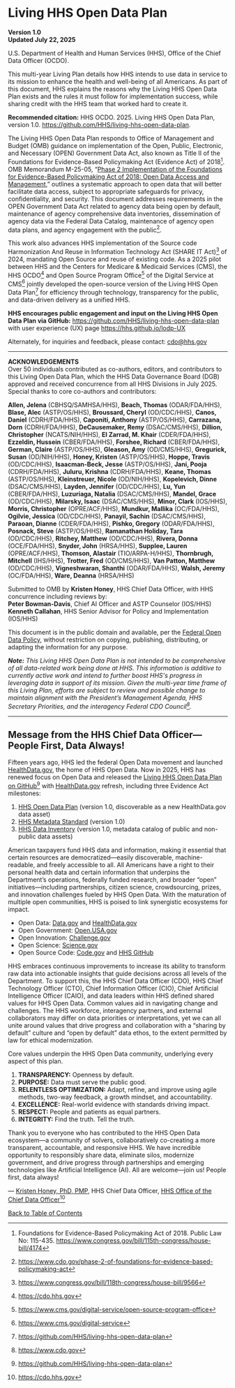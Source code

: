 # Living HHS Open Data Plan

**Version 1.0**  
**Updated July 22, 2025**  

U.S. Department of Health and Human Services (HHS), Office of the Chief Data Officer (OCDO).  

This multi-year Living Plan details how HHS intends to use data in service to its mission to enhance the health and well-being of all Americans. As part of this document, HHS explains the reasons why the Living HHS Open Data Plan exists and the rules it must follow for implementation success, while sharing credit with the HHS team that worked hard to create it.  

**Recommended citation:** HHS OCDO. 2025. Living HHS Open Data Plan, version 1.0. <https://github.com/HHS/living-hhs-open-data-plan>.  

The Living HHS Open Data Plan responds to Office of Management and Budget (OMB) guidance on implementation of the Open, Public, Electronic, and Necessary (OPEN) Government Data Act, also known as Title II of the Foundations for Evidence-Based Policymaking Act (Evidence Act) of 2018[^1]. OMB Memorandum M-25-05, “[Phase 2 Implementation of the Foundations for Evidence-Based Policymaking Act of 2018: Open Data Access and Management](https://www.whitehouse.gov/wp-content/uploads/2025/01/M-25-05-Phase-2-Implementation-of-the-Foundations-for-Evidence-Based-Policymaking-Act-of-2018-Open-Government-Data-Access-and-Management-Guidance.pdf),” outlines a systematic approach to open data that will better facilitate data access, subject to appropriate safeguards for privacy, confidentiality, and security. This document addresses requirements in the OPEN Government Data Act related to agency data being open by default, maintenance of agency comprehensive data inventories, dissemination of agency data via the Federal Data Catalog, maintenance of agency open data plans, and agency engagement with the public[^2].  

[^1]: Foundations for Evidence-Based Policymaking Act of 2018. Public Law No: 115-435. <https://www.congress.gov/bill/115th-congress/house-bill/4174>
[^2]: <https://www.cdo.gov/phase-2-of-foundations-for-evidence-based-policymaking-act>

This work also advances HHS implementation of the Source code Harmonization And Reuse in Information Technology Act (SHARE IT Act)[^3] of 2024, mandating Open Source and reuse of existing code. As a 2025 pilot between HHS and the Centers for Medicare & Medicaid Services (CMS), the HHS OCDO[^4] and Open Source Program Office[^5] of the Digital Service at CMS[^6] jointly developed the open-source version of the Living HHS Open Data Plan[^7] for efficiency through technology, transparency for the public, and data-driven delivery as a unified HHS.  

[^3]: <https://www.congress.gov/bill/118th-congress/house-bill/9566>
[^4]: <https://cdo.hhs.gov>
[^5]: <https://www.cms.gov/digital-service/open-source-program-office>
[^6]: <https://www.cms.gov/digital-service>
[^7]: <https://github.com/HHS/living-hhs-open-data-plan>

**HHS encourages public engagement and input on the Living HHS Open Data Plan via GitHub:** <https://github.com/HHS/living-hhs-open-data-plan> with user experience (UX) page <https://hhs.github.io/lodp-UX>  

Alternately, for inquiries and feedback, please contact: [cdo@hhs.gov](mailto:cdo@hhs.gov)  

---

**ACKNOWLEDGEMENTS**  
Over 50 individuals contributed as co-authors, editors, and contributors to this Living Open Data Plan, which the HHS Data Governance Board (DGB) approved and received concurrence from all HHS Divisions in July 2025. Special thanks to core co-authors and contributors:

**Allen, Jelena** (CBHSQ/SAMHSA/HHS), **Beach, Thomas** (ODAR/FDA/HHS), **Blase, Alec** (ASTP/OS/HHS), **Broussard, Cheryl** (OD/CDC/HHS), **Canos, Daniel** (CDRH/FDA/HHS), **Caponiti, Anthony** (ASTP/OS/HHS), **Carrazana, Dorn** (CDRH/FDA/HHS), **DeCausemaker, Remy** (DSAC/CMS/HHS), **Dillion, Christopher** (NCATS/NIH/HHS), **El Zarrad, M. Khair** (CDER/FDA/HHS), **Ezzeldin, Hussein** (CBER/FDA/HHS), **Forshee, Richard** (CBER/FDA/HHS), **German, Claire** (ASTP/OS/HHS), **Gleason, Amy** (OD/CMS/HHS), **Gregurick, Susan** (OD/NIH/HHS), **Honey, Kristen** (ASTP/OS/HHS), **Hoppe, Travis** (OD/CDC/HHS), **Isaacman-Beck, Jesse** (ASTP/OS/HHS), **Jani, Pooja** (CDRH/FDA/HHS), **Juluru, Krishna** (CDRH/FDA/HHS), **Keane, Thomas** (ASTP/OS/HHS), **Kleinstreuer, Nicole** (OD/NIH/HHS), **Kopelevich, Dinne** (DSAC/CMS/HHS), **Layden, Jennifer** (OD/CDC/HHS), **Lu, Yun** (CBER/FDA/HHS), **Luzuriaga, Natalia** (DSAC/CMS/HHS), **Mandel, Grace** (OD/CDC/HHS), **Milarsky, Isaac** (DSAC/CMS/HHS), **Minor, Clark** (IOS/HHS), **Morris, Christopher** (OPRE/ACF/HHS), **Mundkur, Mallika** (OC/FDA/HHS), **Ogilvie, Jessica** (OD/CDC/HHS), **Panayil, Sachin** (DSAC/CMS/HHS), **Paraoan, Dianne** (CDER/FDA/HHS), **Pishko, Gregory** (ODAR/FDA/HHS), **Posnack, Steve** (ASTP/OS/HHS), **Ramanathan Holiday, Tara** (OD/CDC/HHS), **Ritchey, Matthew** (OD/CDC/HHS), **Rivera, Donna** (OCE/FDA/HHS), **Snyder, John** (HRSA/HHS), **Supplee, Lauren** (OPRE/ACF/HHS), **Thomson, Alastair** (TIO/ARPA-H/HHS), **Thornbrugh, Mitchell** (IHS/HHS), **Trotter, Fred** (OD/CMS/HHS), **Van Patton, Matthew** (OD/CDC/HHS), **Vigneshwaran, Shanthi** (ODAR/FDA/HHS), **Walsh, Jeremy** (OC/FDA/HHS), **Ware, Deanna** (HRSA/HHS)  

Submitted to OMB by **Kristen Honey**, HHS Chief Data Officer, with HHS concurrence including reviews by:  
**Peter Bowman-Davis**, Chief AI Officer and ASTP Counselor (IOS/HHS)  
**Kenneth Callahan**, HHS Senior Advisor for Policy and Implementation (IOS/HHS)  

This document is in the public domain and available, per the [Federal Open Data Policy](https://resources.data.gov/open-licenses/), without restriction on copying, publishing, distributing, or adapting the information for any purpose.  

_**Note:** This Living HHS Open Data Plan is not intended to be comprehensive of all data-related work being done at HHS. This information is additive to currently active work and intend to further boost HHS's progress in leveraging data in support of its mission. Given the multi-year time frame of this Living Plan, efforts are subject to review and possible change to maintain alignment with the President’s Management Agenda, HHS Secretary Priorities, and the interagency Federal CDO Council[^8]._

[^8]: <https://www.cdo.gov>

---
## Message from the HHS Chief Data Officer—People First, Data Always!

Fifteen years ago, HHS led the federal Open Data movement and launched [HealthData.gov](https://healthdata.gov/), the home of HHS Open Data. Now in 2025, HHS has renewed focus on Open Data and released the [Living HHS Open Data Plan on GitHub](https://github.com/HHS/living-hhs-open-data-plan)[^9] with [HealthData.gov](https://healthdata.gov/) refresh, including three Evidence Act milestones:  

[^9]: <https://github.com/HHS/living-hhs-open-data-plan>

1. [HHS Open Data Plan](https://healthdata.gov/HHS/HHS-Open-Data-Plan/m9xc-txya) (version 1.0, discoverable as a new HealthData.gov data asset)  
2. [HHS Metadata Standard](https://healthdata.gov/HHS/HHS-Data-Inventory/kaw8-4tez) (version 1.0)  
3. [HHS Data Inventory](https://healthdata.gov/HHS/HHS-Data-Inventory/kaw8-4tez) (version 1.0, metadata catalog of public and non-public data assets)  

American taxpayers fund HHS data and information, making it essential that certain resources are democratized—easily discoverable, machine-readable, and freely accessible to all. All Americans have a right to their personal health data and certain information that underpins the Department’s operations, federally funded research, and broader “open” initiatives—including partnerships, citizen science, crowdsourcing, prizes, and innovation challenges fueled by HHS Open Data. With the maturation of multiple open communities, HHS is poised to link synergistic ecosystems for impact.  
 
* Open Data: [Data.gov](https://data.gov/) and [HealthData.gov](https://healthdata.gov/)  
* Open Government: [Open.USA.gov](https://www.gsa.gov/governmentwide-initiatives/us-open-government)  
* Open Innovation: [Challenge.gov](https://challenge.gov/)  
* Open Science: [Science.gov](https://www.science.gov/)  
* Open Source Code: [Code.gov](https://code.gov/) and [HHS GitHub](https://github.com/HHS)

HHS embraces continuous improvements to increase its ability to transform raw data into actionable insights that guide decisions across all levels of the Department. To support this, the HHS Chief Data Officer (CDO), HHS Chief Technology Officer (CTO), Chief Information Officer (CIO), Chief Artificial Intelligence Officer (CAIO), and data leaders within HHS defined shared values for HHS Open Data. Common values aid in navigating change and challenges. The HHS workforce, interagency partners, and external collaborators may differ on data priorities or interpretations, yet we can all unite around values that drive progress and collaboration with a “sharing by default” culture and “open by default” data ethos, to the extent permitted by law for ethical modernization.

Core values underpin the HHS Open Data community, underlying every aspect of this plan.  
1. **TRANSPARENCY:** Openness by default.  
2. **PURPOSE:** Data must serve the public good.  
3. **RELENTLESS OPTIMIZATION:** Adapt, refine, and improve using agile methods, two-way feedback, a growth mindset, and accountability.  
4. **EXCELLENCE:** Real-world evidence with standards driving impact.  
5. **RESPECT:** People and patients as equal partners.  
6. **INTEGRITY:** Find the truth. Tell the truth.

Thank you to everyone who has contributed to the HHS Open Data ecosystem—a community of solvers, collaboratively co-creating a more transparent, accountable, and responsive HHS. We have incredible opportunity to responsibly share data, eliminate silos, modernize government, and drive progress through partnerships and emerging technologies like Artificial Intelligence (AI). All are welcome—join us! People first, data always!

&mdash; [Kristen Honey, PhD, PMP](https://www.healthit.gov/leadership/kristen-honey), HHS Chief Data Officer, [HHS Office of the Chief Data Officer](https://cdo.hhs.gov/s/)[^10]

[^10]: <https://cdo.hhs.gov>

[Back to Table of Contents](#table-of-contents)
